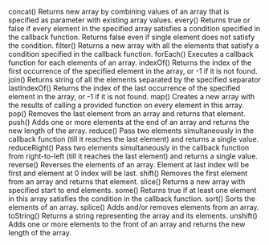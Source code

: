 concat() 	Returns new array by combining values of an array that is specified as parameter with existing array values.
every() 	Returns true or false if every element in the specified array satisfies a condition specified in the callback function. Returns false even if single element does not satisfy the condition.
filter() 	Returns a new array with all the elements that satisfy a condition specified in the callback function.
forEach() 	Executes a callback function for each elements of an array.
indexOf() 	Returns the index of the first occurrence of the specified element in the array, or -1 if it is not found.
join() 	Returns string of all the elements separated by the specified separator
lastIndexOf() 	Returns the index of the last occurrence of the specified element in the array, or -1 if it is not found.
map() 	Creates a new array with the results of calling a provided function on every element in this array.
pop() 	Removes the last element from an array and returns that element.
push() 	Adds one or more elements at the end of an array and returns the new length of the array.
reduce() 	Pass two elements simultaneously in the callback function (till it reaches the last element) and returns a single value.
reduceRight() 	Pass two elements simultaneously in the callback function from right-to-left (till it reaches the last element) and returns a single value.
reverse() 	Reverses the elements of an array. Element at last index will be first and element at 0 index will be last.
shift() 	Removes the first element from an array and returns that element.
slice() 	Returns a new array with specified start to end elements.
some() 	Returns true if at least one element in this array satisfies the condition in the callback function.
sort() 	Sorts the elements of an array.
splice() 	Adds and/or removes elements from an array. 
toString() 	Returns a string representing the array and its elements.
unshift() 	Adds one or more elements to the front of an array and returns the new length of the array. 
